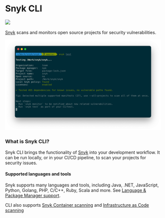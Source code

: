 # Snyk CLI



![](https://snyk.io/style/asset/logo/snyk-print.svg)

[Snyk](https://snyk.io) scans and monitors open source projects for security vulnerabilities.

![](../../.gitbook/assets/snyk-cli-screenshot.png)

### What is Snyk CLI?

Snyk CLI brings the functionality of [Snyk](https://snyk.io) into your development workflow. It can be run locally, or in your CI/CD pipeline, to scan your projects for security issues.

#### Supported languages and tools

Snyk supports many languages and tools, including Java, .NET, JavaScript, Python, Golang, PHP, C/C++, Ruby, Scala and more. See [Language & Package Manager support](../../products/snyk-open-source/language-and-package-manager-support/).

CLI also supports [Snyk Container scanning](../../products/snyk-container/) and [Infrastructure as Code scanning](../../products/snyk-infrastructure-as-code/)
